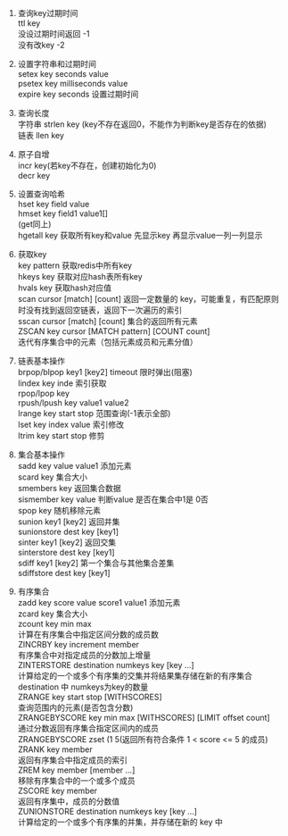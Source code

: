 
1. 查询key过期时间   
ttl key    
没设过期时间返回 -1   
没有改key -2

2. 设置字符串和过期时间  
setex key seconds value  
psetex key milliseconds value   
expire key seconds 设置过期时间


3. 查询长度  
字符串 strlen key (key不存在返回0，不能作为判断key是否存在的依据)   
链表 llen key

4. 原子自增  
incr key(若key不存在，创建初始化为0)  
decr key

5. 设置查询哈希  
hset key field value   
hmset key field1 value1[]  
(get同上)   
hgetall key 获取所有key和value 先显示key 再显示value一列一列显示

6. 获取key   
key pattern 获取redis中所有key   
hkeys key 获取对应hash表所有key   
hvals key 获取hash对应值  
scan cursor [match] [count] 返回一定数量的 key，可能重复，有匹配原则时没有找到返回空链表，返回下一次遍历的索引   
sscan cursor [match] [count] 集合的返回所有元素  
ZSCAN key cursor [MATCH pattern] [COUNT count]  
迭代有序集合中的元素（包括元素成员和元素分值）  

7. 链表基本操作  
brpop/blpop key1 [key2] timeout 限时弹出(阻塞)  
lindex key inde 索引获取  
rpop/lpop key  
rpush/lpush key value1 value2  
lrange key start stop 范围查询(-1表示全部)  
lset key index value 索引修改  
ltrim key start stop 修剪  

8. 集合基本操作    
sadd key value value1 添加元素  
scard key 集合大小  
smembers key 返回集合数据  
sismember key value 判断value 是否在集合中1是 0否  
spop key 随机移除元素  
sunion key1 [key2] 返回并集  
sunionstore dest key [key1]   
sinter key1 [key2] 返回交集  
sinterstore dest key [key1]   
sdiff key1 [key2] 第一个集合与其他集合差集  
sdiffstore dest key [key1] 

9. 有序集合   
zadd key score value score1 value1 添加元素  
zcard key 集合大小  
zcount key min max  
计算在有序集合中指定区间分数的成员数  
ZINCRBY key increment member  
有序集合中对指定成员的分数加上增量  
ZINTERSTORE destination numkeys key [key ...]  
计算给定的一个或多个有序集的交集并将结果集存储在新的有序集合   destination 中 numkeys为key的数量   
ZRANGE key start stop [WITHSCORES]  
查询范围内的元素(是否包含分数)  
ZRANGEBYSCORE key min max [WITHSCORES] [LIMIT offset count]  
通过分数返回有序集合指定区间内的成员  
ZRANGEBYSCORE zset (1 5(返回所有符合条件 1 < score <= 5 的成员)  
ZRANK key member   
返回有序集合中指定成员的索引  
ZREM key member [member ...]  
移除有序集合中的一个或多个成员  
ZSCORE key member  
返回有序集中，成员的分数值  
ZUNIONSTORE destination numkeys key [key ...]  
计算给定的一个或多个有序集的并集，并存储在新的 key 中  